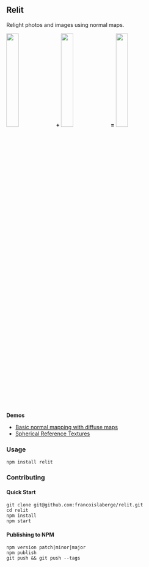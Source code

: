 ## Relit
Relight photos and images using normal maps.

<img width="25%" src="http://francoislaberge.com/relit/texture/statue-diffuse.png"/> **+** 
<img width="25%" src="http://francoislaberge.com/relit/texture/statue-normals.png"/> **=** 
<img width="25%" src="http://francoislaberge.com/relit/texture/statue-final.gif"/>

**Demos**
 - [Basic normal mapping with diffuse maps](http://francoislaberge.com/relit/?texture=statue)
 - [Spherical Reference Textures](http://francoislaberge.com/relit/examples/reference-sphere/)

### Usage

```
npm install relit
```

### Contributing

#### Quick Start
```
git clone git@github.com:francoislaberge/relit.git
cd relit
npm install
npm start
```

#### Publishing to NPM

```
npm version patch|minor|major
npm publish
git push && git push --tags
```
